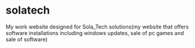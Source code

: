 # solatech
My work website designed for Sola_Tech solutions(my website that offers software installations including windows updates, sale of pc games and sale of software)
